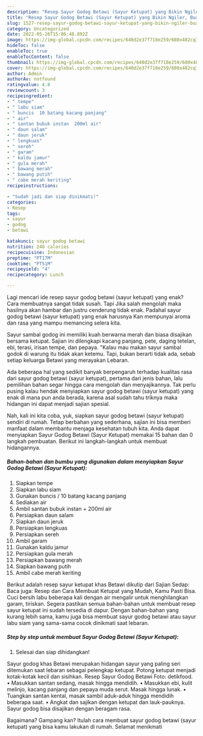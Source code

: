```yaml
---
description: "Resep Sayur Godog Betawi (Sayur Ketupat) yang Bikin Ngiler, Buat Buka Puasa}"
title: "Resep Sayur Godog Betawi (Sayur Ketupat) yang Bikin Ngiler, Buat Buka Puasa}"
slug: 1527-resep-sayur-godog-betawi-sayur-ketupat-yang-bikin-ngiler-buat-buka-puasa
category: Uncategorized
date: 2022-05-26T15:06:48.892Z
image: https://img-global.cpcdn.com/recipes/640d2e37f718e259/680x482cq70/sayur-godog-betawi-sayur-ketupat-foto-resep-utama.jpg
hideToc: false
enableToc: true
enableTocContent: false
thumbnail: https://img-global.cpcdn.com/recipes/640d2e37f718e259/680x482cq70/sayur-godog-betawi-sayur-ketupat-foto-resep-utama.jpg
cover: https://img-global.cpcdn.com/recipes/640d2e37f718e259/680x482cq70/sayur-godog-betawi-sayur-ketupat-foto-resep-utama.jpg
author: Admin
authorAv: notfound
ratingvalue: 4.8
reviewcount: 3
recipeingredient:
- " tempe"
- " labu siam"
- " buncis  10 batang kacang panjang"
- " air"
- " santan bubuk instan  200ml air"
- " daun salam"
- " daun jeruk"
- " lengkuas"
- " sereh"
- " garam"
- " kaldu jamur"
- " gula merah"
- " bawang merah"
- " bawang putih"
- " cabe merah keriting"
recipeinstructions:

- "Sudah jadi dan siap dinikmati!"
categories:
- Resep
tags:
- sayur
- godog
- betawi

katakunci: sayur godog betawi 
nutrition: 240 calories
recipecuisine: Indonesian
preptime: "PT17M"
cooktime: "PT51M"
recipeyield: "4"
recipecategory: Lunch

---
```



Lagi mencari ide resep sayur godog betawi (sayur ketupat) yang enak? Cara membuatnya sangat tidak susah. Tapi Jika salah mengolah maka hasilnya akan hambar dan justru cenderung tidak enak. Padahal sayur godog betawi (sayur ketupat) yang enak harusnya Kan mempunyai aroma dan rasa yang mampu memancing selera kita.


Sayur sambal godog ini memiliki kuah berwarna merah dan biasa disajikan bersama ketupat. Sajian ini dilengkapi kacang panjang, pete, daging tetelan, ebi, terasi, irisan tempe, dan pepaya. &#34;Kalau mau makan sayur sambal godok di warung itu tidak akan ketemu. Tapi, bukan berarti tidak ada, sebab setiap keluarga Betawi yang merayakan Lebaran.

Ada beberapa hal yang sedikit banyak berpengaruh terhadap kualitas rasa dari sayur godog betawi (sayur ketupat), pertama dari jenis bahan, lalu pemilihan bahan segar hingga cara mengolah dan menyajikannya. Tak perlu pusing kalau hendak menyiapkan sayur godog betawi (sayur ketupat) yang enak di mana pun anda berada, karena asal sudah tahu triknya maka hidangan ini dapat menjadi sajian spesial.


Nah, kali ini kita coba, yuk, siapkan sayur godog betawi (sayur ketupat) sendiri di rumah. Tetap berbahan yang sederhana, sajian ini bisa memberi manfaat dalam membantu menjaga kesehatan tubuh kita. Anda dapat menyiapkan Sayur Godog Betawi (Sayur Ketupat) memakai 15 bahan dan 0 langkah pembuatan. Berikut ini langkah-langkah untuk membuat hidangannya.

<!--inarticleads1-->

##### Bahan-bahan dan bumbu yang digunakan dalam menyiapkan Sayur Godog Betawi (Sayur Ketupat):

1. Siapkan  tempe
1. Siapkan  labu siam
1. Gunakan  buncis / 10 batang kacang panjang
1. Sediakan  air
1. Ambil  santan bubuk instan + 200ml air
1. Persiapkan  daun salam
1. Siapkan  daun jeruk
1. Persiapkan  lengkuas
1. Persiapkan  sereh
1. Ambil  garam
1. Gunakan  kaldu jamur
1. Persiapkan  gula merah
1. Persiapkan  bawang merah
1. Siapkan  bawang putih
1. Ambil  cabe merah keriting


Berikut adalah resep sayur ketupat khas Betawi dikutip dari Sajian Sedap: Baca juga: Resep dan Cara Membuat Ketupat yang Mudah, Kamu Pasti Bisa. Cuci bersih labu beberapa kali dengan air mengalir untuk menghilangkan garam, tiriskan. Segera pastikan semua bahan-bahan untuk membuat resep sayur ketupat ini sudah tersedia di dapur. Dengan bahan-bahan yang kurang lebih sama, kamu juga bisa membuat sayur godog betawi atau sayur labu siam yang sama-sama cocok dinikmati saat lebaran. 

<!--inarticleads2-->

##### Step by step untuk membuat Sayur Godog Betawi (Sayur Ketupat):


1. Selesai dan siap dihidangkan!

Sayur godog khas Betawi merupakan hidangan sayur yang paling seri ditemukan saat lebaran sebagai pelengkap ketupat. Potong ketupat menjadi kotak-kotak kecil dan sisihkan. Resep Sayur Godog Betawi Foto: detikfood. • Masukkan santan sedang, masak hingga mendidih. • Masukkan ebi, kulit melinjo, kacang panjang dan pepaya muda serut. Masak hingga lunak. • Tuangkan santan kental, masak sambil aduk-aduk hingga mendidih beberapa saat. • Angkat dan sajikan dengan ketupat dan lauk-pauknya. Sayur godog bisa disajikan dengan beragam rasa. 

Bagaimana? Gampang kan? Itulah cara membuat sayur godog betawi (sayur ketupat) yang bisa kamu lakukan di rumah. Selamat menikmati
